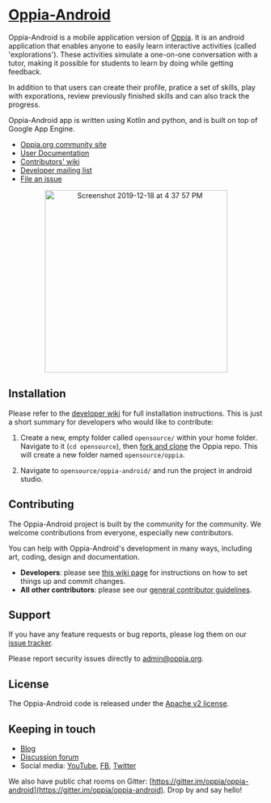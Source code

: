 # [Oppia-Android](https://www.oppia.org)

Oppia-Android is a mobile application version of [Oppia](https://www.oppia.org). It is an android application that enables anyone to easily learn interactive activities (called 'explorations'). These activities simulate a one-on-one conversation with a tutor, making it possible for students to learn by doing while getting feedback.

In addition to that users can create their profile, pratice a set of skills, play with exporations, review previously finished skills and can also track the progress.

Oppia-Android app is written using Kotlin and python, and is built on top of Google App Engine.

  * [Oppia.org community site](https://www.oppia.org)
  * [User Documentation](https://oppia.github.io/)
  * [Contributors' wiki](https://github.com/oppia/oppia-android/wiki)
  * [Developer mailing list](http://groups.google.com/group/oppia-android-dev)
  * [File an issue](https://github.com/oppia/oppia-android/issues/new/)

<p align="center">
  <img width="361" alt="Screenshot 2019-12-18 at 4 37 57 PM" src="https://user-images.githubusercontent.com/9396084/71081269-ddf6f280-21b4-11ea-9a49-fcbd65b4ced7.png">
</p>


## Installation

Please refer to the [developer wiki](https://github.com/oppia/oppia-android/wiki) for full installation instructions. This is just a short summary for developers who would like to contribute:

1. Create a new, empty folder called `opensource/` within your home folder. Navigate to it (`cd opensource`), then [fork and clone](https://github.com/oppia/oppia-android/wiki/Fork-and-Clone-Oppia) the Oppia repo. This will create a new folder named `opensource/oppia`.

2. Navigate to `opensource/oppia-android/` and run the project in android studio.

## Contributing

The Oppia-Android project is built by the community for the community. We welcome contributions from everyone, especially new contributors.

You can help with Oppia-Android's development in many ways, including art, coding, design and documentation.
  * **Developers**: please see [this wiki page](https://github.com/oppia/oppia-android/wiki#instructions-for-making-a-code-change) for instructions on how to set things up and commit changes.
  * **All other contributors**: please see our [general contributor guidelines](https://github.com/oppia/oppia-android/wiki).


## Support

If you have any feature requests or bug reports, please log them on our [issue tracker](https://github.com/oppia/oppia-android/issues/new).

Please report security issues directly to admin@oppia.org.


## License

The Oppia-Android code is released under the [Apache v2 license](https://github.com/oppia/oppia-android/blob/develop/LICENSE).


## Keeping in touch

  * [Blog](https://medium.com/oppia-org)
  * [Discussion forum](http://groups.google.com/group/oppia-android)
  * Social media: [YouTube](https://www.youtube.com/channel/UC5c1G7BNDCfv1rczcBp9FPw), [FB](https://www.facebook.com/oppiaorg), [Twitter](https://twitter.com/oppiaorg)

We also have public chat rooms on Gitter: [https://gitter.im/oppia/oppia-android](https://gitter.im/oppia/oppia-android). Drop by and say hello!
